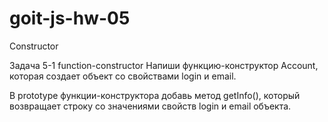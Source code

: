 # goit-js-hw-05

Constructor

Задача 5-1
function-constructor
Напиши функцию-конструктор Account, которая создает объект со свойствами login и email.

В prototype функции-конструктора добавь метод getInfo(), который возвращает строку со значениями свойств login и email объекта.

